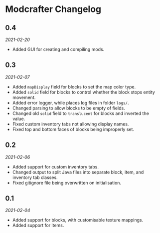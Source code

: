 # Modcrafter Changelog

## 0.4
*2021-02-20*
- Added GUI for creating and compiling mods.

## 0.3
*2021-02-07*
- Added `mapDisplay` field for blocks to set the map color type.
- Added `solid` field for blocks to control whether the block stops entity movement.
- Added error logger, while places log files in folder `logs/`.
- Changed parsing to allow blocks to be empty of fields.
- Changed old `solid` field to `translucent` for blocks and inverted the value.
- Fixed custom inventory tabs not allowing display names.
- Fixed top and bottom faces of blocks being improperly set.

## 0.2
*2021-02-06*
- Added support for custom inventory tabs.
- Changed output to split Java files into separate block, item, and inventory tab classes.
- Fixed gitignore file being overwritten on initialisation.

## 0.1
*2021-02-04*
- Added support for blocks, with customisable texture mappings.
- Added support for items.

